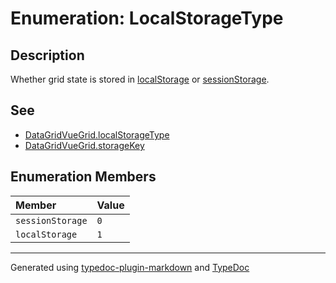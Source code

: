 # Enumeration: LocalStorageType

## Description

Whether grid state is stored in [localStorage](https://developer.mozilla.org/en-US/docs/Web/API/Window/localStorage)
or [sessionStorage](https://developer.mozilla.org/en-US/docs/Web/API/Window/sessionStorage).

## See

 - [DataGridVueGrid.localStorageType](../DataGridVueGrid/index.md)
 - [DataGridVueGrid.storageKey](../DataGridVueGrid/index.md)

## Enumeration Members

| Member | Value |
| :------ | :------ |
| `sessionStorage` | `0` |
| `localStorage` | `1` |

***

Generated using [typedoc-plugin-markdown](https://www.npmjs.com/package/typedoc-plugin-markdown) and [TypeDoc](https://typedoc.org/)
